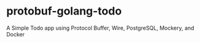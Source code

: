 # protobuf-golang-todo
A Simple Todo app using Protocol Buffer, Wire, PostgreSQL, Mockery, and Docker

